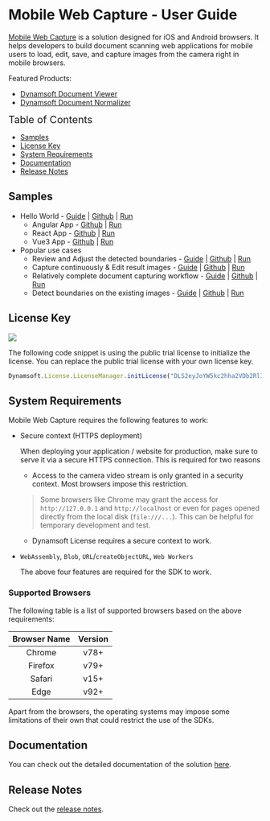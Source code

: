 # Mobile Web Capture - User Guide

[Mobile Web Capture](https://www.dynamsoft.com/use-cases/mobile-web-capture-sdk/?utm_content=nav-solutions) is a solution designed for iOS and Android browsers. It helps developers to build document scanning web applications for mobile users to load, edit, save, and capture images from the camera right in mobile browsers.


Featured Products:

- [Dynamsoft Document Viewer](https://www.dynamsoft.com/document-viewer/docs/introduction/index.html)
- [Dynamsoft Document Normalizer](https://www.dynamsoft.com/document-normalizer/docs/web/programming/javascript/)


<span style="font-size:20px">Table of Contents</span>

- [Samples](#samples)
- [License Key](#license-key)
- [System Requirements](#system-requirements)
- [Documentation](#documentation)
- [Release Notes](#release-notes)

## Samples

- Hello World - [Guide](https://www.dynamsoft.com/mobile-web-capture/docs/gettingstarted/helloworld.html) \| [Github](https://github.com/Dynamsoft/mobile-web-capture/tree/master/samples/hello-world/hello-world) \| [Run](https://dynamsoft.github.io/mobile-web-capture/samples/hello-world/hello-world/)
  - Angular App - [Github](https://github.com/Dynamsoft/mobile-web-capture/tree/master/samples/hello-world/hello-world-angular) \| [Run](https://dynamsoft.github.io/mobile-web-capture/samples/hello-world/hello-world-angular/)
  - React App - [Github](https://github.com/Dynamsoft/mobile-web-capture/tree/master/samples/hello-world/hello-world-react) \| [Run](https://dynamsoft.github.io/mobile-web-capture/samples/hello-world/hello-world-react/)
  - Vue3 App - [Github](https://github.com/Dynamsoft/mobile-web-capture/tree/master/samples/hello-world/hello-world-vue3) \| [Run](https://dynamsoft.github.io/mobile-web-capture/samples/hello-world/hello-world-vue3/)
- Popular use cases
  - Review and Adjust the detected boundaries - [Guide](https://www.dynamsoft.com/mobile-web-capture/docs/codegallery/usecases/review-adjust-detected-boundaries.html) \| [Github](https://github.com/Dynamsoft/mobile-web-capture/tree/master/samples/review-adjust-detected-boundaries) \| [Run](https://dynamsoft.github.io/mobile-web-capture/samples/review-adjust-detected-boundaries/)
  - Capture continuously & Edit result images - [Guide](https://www.dynamsoft.com/mobile-web-capture/docs/codegallery/usecases/capture-continuously-edit-result-images.html) \| [Github](https://github.com/Dynamsoft/mobile-web-capture/tree/master/samples/capture-continuously-edit-result-images) \| [Run](https://dynamsoft.github.io/mobile-web-capture/samples/capture-continuously-edit-result-images/)
  - Relatively complete document capturing workflow - [Guide](https://www.dynamsoft.com/mobile-web-capture/docs/codegallery/usecases/relatively-complete-doc-capturing-workflow.html) \| [Github](https://github.com/Dynamsoft/mobile-web-capture/tree/master/samples/relatively-complete-doc-capturing-workflow) \| [Run](https://dynamsoft.github.io/mobile-web-capture/samples/relatively-complete-doc-capturing-workflow/)
  - Detect boundaries on the existing images - [Guide](https://www.dynamsoft.com/mobile-web-capture/docs/codegallery/usecases/detect-boundaries-on-existing-images.html) \| [Github](https://github.com/Dynamsoft/mobile-web-capture/tree/master/samples/detect-boundaries-on-existing-images) \| [Run](https://dynamsoft.github.io/mobile-web-capture/samples/detect-boundaries-on-existing-images/)

## License Key

[![](https://img.shields.io/badge/Get-30--day%20FREE%20Trial%20License-blue)](https://www.dynamsoft.com/customer/license/trialLicense/?product=mwc&utm_source=npm)

The following code snippet is using the public trial license to initialize the license. You can replace the public trial license with your own license key.

```typescript
Dynamsoft.License.LicenseManager.initLicense("DLS2eyJoYW5kc2hha2VDb2RlIjoiMjAwMDAxLTEwMjQ5NjE5NyJ9"); // Replase license here
```

## System Requirements

Mobile Web Capture requires the following features to work:

- Secure context (HTTPS deployment)

  When deploying your application / website for production, make sure to serve it via a secure HTTPS connection. This is required for two reasons

  - Access to the camera video stream is only granted in a security context. Most browsers impose this restriction.
    
  > Some browsers like Chrome may grant the access for `http://127.0.0.1` and `http://localhost` or even for pages opened directly from the local disk (`file:///...`). This can be helpful for temporary development and test.
  
  - Dynamsoft License requires a secure context to work.

- `WebAssembly`, `Blob`, `URL`/`createObjectURL`, `Web Workers`

  The above four features are required for the SDK to work.

### Supported Browsers

The following table is a list of supported browsers based on the above requirements:

  | Browser Name |             Version              |
  | :----------: | :------------------------------: |
  |    Chrome    |             v78+                 |
  |   Firefox    |             v79+                 |
  |    Safari    |             v15+                 |
  |     Edge     |             v92+                 |

Apart from the browsers, the operating systems may impose some limitations of their own that could restrict the use of the SDKs.

## Documentation

You can check out the detailed documentation of the solution [here](https://www.dynamsoft.com/mobile-web-capture/docs/introduction/index.html).

## Release Notes

Check out the [release notes](https://www.dynamsoft.com/mobile-web-capture/docs/releasenotes/index.html).


